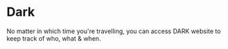 # Dark
No matter in which time you're travelling, you can access DARK website to keep track of who, what &amp; when.
